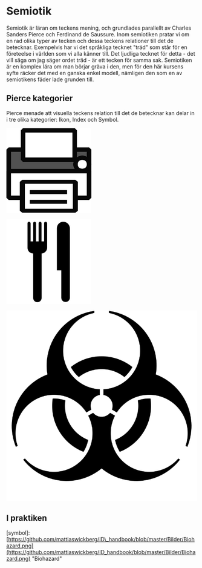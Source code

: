 # Semiotik

Semiotik är läran om teckens mening, och grundlades parallellt av Charles Sanders Pierce och Ferdinand de Saussure. Inom semiotiken pratar vi om en rad olika typer av tecken och dessa teckens relationer till det de betecknar. Exempelvis har vi det språkliga tecknet "träd" som står för en företeelse i världen som vi alla känner till. Det ljudliga tecknet för detta - det vill säga om jag säger ordet träd - är ett tecken för samma sak. Semiotiken är en komplex lära om man börjar gräva i den, men för den här kursens syfte räcker det med en ganska enkel modell, nämligen den som en av semiotikens fäder lade grunden till.

## Pierce kategorier

Pierce menade att visuella teckens relation till det de betecknar kan delar in i tre olika kategorier: Ikon, Index och Symbol.



![](.gitbook/assets/print.png)

![](.gitbook/assets/restaurant.png)

![](.gitbook/assets/biohazard%20%281%29.png)

## I praktiken

\[symbol\]: [https://github.com/mattiaswickberg/ID\_handbook/blob/master/Bilder/Biohazard.png](https://github.com/mattiaswickberg/ID_handbook/blob/master/Bilder/Biohazard.png) "Biohazard"

